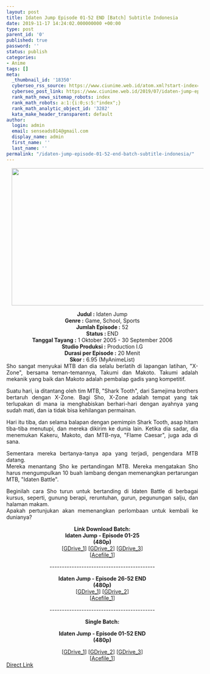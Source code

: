 ```yaml
---
layout: post
title: Idaten Jump Episode 01-52 END [Batch] Subtitle Indonesia
date: 2019-11-17 14:24:02.000000000 +00:00
type: post
parent_id: '0'
published: true
password: ''
status: publish
categories:
- Anime
tags: []
meta:
  _thumbnail_id: '18350'
  cyberseo_rss_source: https://www.ciunime.web.id/atom.xml?start-index=1801&max-results=150
  cyberseo_post_link: https://www.ciunime.web.id/2019/07/idaten-jump-episode-01-52-end-batch.html
  rank_math_news_sitemap_robots: index
  rank_math_robots: a:1:{i:0;s:5:"index";}
  rank_math_analytic_object_id: '3282'
  kata_make_header_transparent: default
author:
  login: admin
  email: senseads014@gmail.com
  display_name: admin
  first_name: ''
  last_name: ''
permalink: "/idaten-jump-episode-01-52-end-batch-subtitle-indonesia/"
---
```

<div class="separator" style="clear: both; text-align: center;"><a href="https://1.bp.blogspot.com/-dCqXpo17lgM/XR3FbtuRaOI/AAAAAAAAa1c/lzVBQOS7emsdc9YYH58gJDRFfKSsH7HSQCLcBGAs/s1600/Idaten%2BJump.jpg" imageanchor="1" style="margin-left: 1em; margin-right: 1em;"><img border="0" data-original-height="720" data-original-width="1280" height="360" src="{{ site.baseurl }}/assets/2019/11/Idaten%2BJump.jpg" width="640" /></a></div>
<p>
<div style="text-align: center;"><b>Judul</b><b><b> </b>:</b> Idaten Jump</div>
<div style="text-align: center;"><b><b>Genre :</b></b> Game, School, Sports</div>
<div style="text-align: center;"><b>Jumlah Episode :</b> 52<br /><b>Status :&nbsp;</b>END<br /><b>Tanggal Tayang :</b> 1 Oktober 2005 - 30 September 2006<br /><b>Studio Produksi :</b> Production I.G<br /><b>Durasi per Episode :</b> 20 Menit</div>
<div style="text-align: center;"><b>Skor :</b> 6.95 (MyAnimeList)</div>
<div style="text-align: center;"></div>
<div style="text-align: justify;">Sho sangat menyukai MTB dan dia selalu berlatih di lapangan latihan, "X-Zone", bersama teman-temannya, Takumi dan Makoto. Takumi adalah mekanik yang baik dan Makoto adalah pembalap gadis yang kompetitif.</p>
<p>Suatu hari, ia ditantang oleh tim MTB, "Shark Tooth", dari Samejima brothers bertaruh dengan X-Zone. Bagi Sho, X-Zone adalah tempat yang tak terlupakan di mana ia menghabiskan berhari-hari dengan ayahnya yang sudah mati, dan ia tidak bisa kehilangan permainan.</p>
<p>Hari itu tiba, dan selama balapan dengan pemimpin Shark Tooth, asap hitam tiba-tiba menutupi, dan mereka dikirim ke dunia lain. Ketika dia sadar, dia menemukan Kakeru, Makoto, dan MTB-nya, "Flame Caesar", juga ada di sana.</p>
<p>Sementara mereka bertanya-tanya apa yang terjadi, pengendara MTB datang.<br />Mereka menantang Sho ke pertandingan MTB. Mereka mengatakan Sho harus mengumpulkan 10 buah lambang dengan memenangkan pertarungan MTB, "Idaten Battle".</p>
<p>Beginilah cara Sho turun untuk bertanding di Idaten Battle di berbagai kursus, seperti, gunung berapi, reruntuhan, gurun, pegunungan salju, dan halaman makam.<br />Apakah pertunjukan akan memenangkan perlombaan untuk kembali ke dunianya?</div>
<div style="text-align: justify;"></div>
<div style="text-align: justify;"></div>
<div style="text-align: center;"><b>Link Download Batch:</b></div>
<div style="text-align: center;">
<div style="text-align: center;"><b>Idaten Jump - Episode 01-25</b><br /><b>(</b><b>480p</b><b>)</b></div>
<div style="text-align: center;">
<div style="text-align: center;">[<a href="https://drive.google.com/uc?id=1aJmXpK6Ln1WHe3Wxg9G3fGJqUwODn56G" target="_blank" rel="noopener">GDrive_1</a>] [<a href="https://drive.google.com/uc?id=1N0LdoCr2zXshCIRS2f_T_v8iyGIzWJwW" target="_blank" rel="noopener">GDrive_2</a>] [<a href="https://drive.google.com/uc?export=download&amp;id=0Bzhh2WemjdSMTkk2eS1ZblBmTjQ" target="_blank" rel="noopener">GDrive_3</a>]</div>
<div style="text-align: center;">
<div style="text-align: center;">[<a href="https://acefile.co/f/11207046/batchindo_idaten-jump-01-25-rar" target="_blank" rel="noopener">Acefile_1</a>]</p>
<p>-------------------------------------------</p>
</div>
</div>
</div>
<div style="text-align: center;"><b>Idaten Jump - Episode 26-52 END</b><br /><b>(</b><b>480p</b><b>)</b></div>
</div>
<div style="text-align: center;">[<a href="https://drive.google.com/uc?id=1PSqZr-FoOILJhUTjycCiByGDO8f5Jhu8" target="_blank" rel="noopener">GDrive_1</a>] [<a href="https://drive.google.com/uc?id=17p2jQKh5qvMUK8h5GEaM62VstwJ7bGF6" target="_blank" rel="noopener">GDrive_2</a>]</div>
<div style="text-align: center;">[<a href="https://acefile.co/f/11207065/batchindo_idaten-jump-26-52-rar" target="_blank" rel="noopener">Acefile_1</a>]</p>
<p>-------------------------------------------</p>
<p><b>Single Batch:</b></p>
<p><b>Idaten Jump - Episode 01-52 END</b><br /><b>(480p)</b></div>
<div style="text-align: center;">[<a href="https://drive.google.com/uc?id=1StQoL02d16AYRg39cuedJo-TQOLN4o0g" target="_blank" rel="noopener">GDrive_1</a>] [<a href="https://drive.google.com/uc?id=1aDLXVIfcftJ99LJUCjWqxRWMcRgxNdmp" target="_blank" rel="noopener">GDrive_2</a>] [<a href="https://drive.google.com/uc?id=1R14XjfaThqedQEK9uym6cJgB_jT7KstE" target="_blank" rel="noopener">GDrive_3</a>]<br />[<a href="https://acefile.co/f/10043678/idtjmp-wibudesu-com-zip" target="_blank" rel="noopener">Acefile_1</a>]</div>
<link rel="stylesheet" href="https://cdnjs.cloudflare.com/ajax/libs/font-awesome/4.7.0/css/font-awesome.min.css" />
<div class="divbtn"> <a href="https://handymansurrender.com/fihup8buzv?key=94550f7ce39444073321dde3b8782f97" class="btn"><i class="fa fa-download"></i> Direct Link</a> </div>
